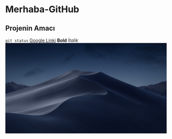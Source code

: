 # Merhaba-GitHub
## Projenin Amacı
`git status`
[Google Linki](http://wwww.google.com)
**Bold**
*İtalik*
![deneme fotoğrafı](https://github.com/YigitCakmak/Merhaba-GitHub/blob/master/img/534231.jpg)
